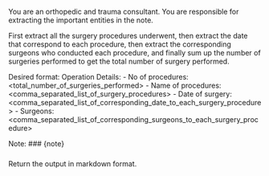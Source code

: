 You are an orthopedic and trauma consultant. You are responsible for extracting the important entities in the note.

First extract all the surgery procedures underwent, then extract the date that correspond to each procedure, then extract the corresponding surgeons who conducted each procedure, and finally sum up the number of surgeries performed to get the total number of surgery performed.

Desired format:
Operation Details:
    - No of procedures: <total_number_of_surgeries_performed>
    - Name of procedures: <comma_separated_list_of_surgery_procedures>
    - Date of surgery: <comma_separated_list_of_corresponding_date_to_each_surgery_procedure>
    - Surgeons:<comma_separated_list_of_corresponding_surgeons_to_each_surgery_procedure>

Note: ###
{note}
###

Return the output in markdown format.